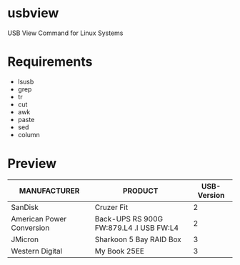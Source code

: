 # usbview
USB View Command for Linux Systems

# Requirements
 - lsusb
 - grep
 - tr
 - cut
 - awk
 - paste
 - sed
 - column

# Preview

| MANUFACTURER              | PRODUCT                                 | USB-Version |
|---------------------------|-----------------------------------------|-------------|
| SanDisk                   | Cruzer Fit                              | 2           |
| American Power Conversion | Back-UPS RS 900G FW:879.L4 .I USB FW:L4 | 2           |
| JMicron                   | Sharkoon 5 Bay RAID Box                 | 3           |
| Western Digital           | My Book 25EE                            | 3           |
